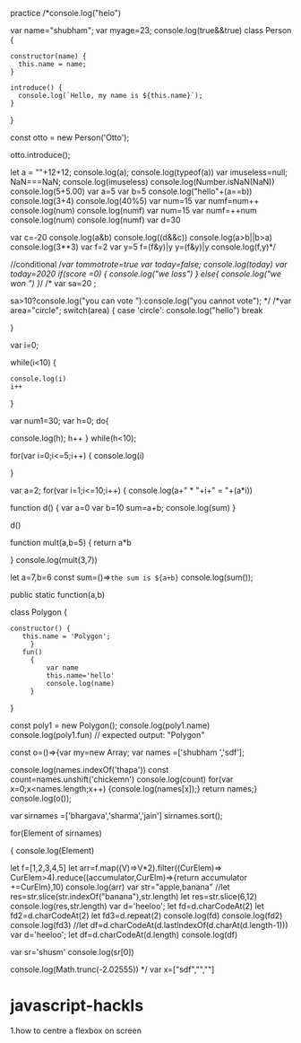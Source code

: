 practice
    /*console.log("helo")

var name="shubham";
var myage=23;
console.log(true&&true)
class Person {

    constructor(name) {
      this.name = name;
    }
  
    introduce() {
      console.log(`Hello, my name is ${this.name}`);
    }
  
  }
  
  const otto = new Person('Otto');
  
  otto.introduce();

let a = ""+12+12;
console.log(a);
console.log(typeof(a))
var imuseless=null;
NaN===NaN;
console.log(imuseless)
console.log(Number.isNaN(NaN))
console.log(5+5.00)
var a=5
var b=5
console.log("hello"+(a==b))
console.log(3+4)
console.log(40%5)
var  num=15
var numf=num++
console.log(num)
console.log(numf)
var  num=15
var numf=++num
console.log(num)
console.log(numf)
var d=30

var c=-20
console.log(a&b)
console.log((d&&c))
console.log(a>b||b>a)
console.log(3**3)
var f=2
var y=5
f=(f&y)|y
y=(f&y)|y
console.log(f,y)*/



//conditional 
/*var tommotrote=true
var today=false;
console.log(today)
var today=2020
if(score =0)
{
    console.log("we loss")
}
else{
    console.log("we won ")
}*/
/*
var sa=20
;

sa>10?console.log("you can vote "):console.log("you cannot vote");
*/
/*var area="circle";
switch(area)
{
case 'circle':
    console.log("hello")
    break


}


var i=0;

while(i<10)
{

    console.log(i)
    i++
}

var num1=30;
var h=0;
do{
 
 console.log(h);
h++
}
while(h<10);


for(var i=0;i<=5;i++)
{
console.log(i)

}

var a=2;
for(var i=1;i<=10;i++)
{
console.log(a+" * "+i+" = "+(a*i))


function d()
{
var a=0
var b=10
sum=a+b;
console.log(sum)
}

d()

function  mult(a,b=5)
{
return a*b

}
console.log(mult(3,7)) 

let a=7,b=6
 const sum=()=>`the sum is ${a+b}`
 console.log(sum());

 public static function(a,b)

class Polygon {

    constructor() {
       this.name = 'Polygon';
         }
       fun()
         {
             var name
             this.name='hello'
             console.log(name)
         }
  }
  
  
  const poly1 = new Polygon();
console.log(poly1.name)
console.log(poly1.fun)
  // expected output: "Polygon"
  

  
  const o=()=>{var my=new Array;
    var names =['shubham ','sdf'];
    

console.log(names.indexOf('thapa'))
const count=names.unshift('chickemn')
console.log(count)
  for(var x=0;x<names.length;x++)
  {console.log(names[x]);}
return names;}
console.log(o());

var  sirnames =['bhargava','sharma','jain']
sirnames.sort();

for(Element of sirnames)

    
{
console.log(Element)



let f=[1,2,3,4,5]
let arr=f.map((V)=>V*2).filter((CurElem)=> CurElem>4).reduce((accumulator,CurElm)=>{return accumulator +=CurElm},10)
console.log(arr)
var str="apple,banana"
//let res=str.slice(str.indexOf("banana"),str.length)
let res=str.slice(6,12)
console.log(res,str.length)
var d='heeloo';
let fd=d.charCodeAt(2)
let fd2=d.charCodeAt(2)
let fd3=d.repeat(2)
console.log(fd)
console.log(fd2)
console.log(fd3)
//let df=d.charCodeAt(d.lastIndexOf(d.charAt(d.length-1)))
var d='heeloo';
let df=d.charCodeAt(d.length)
console.log(df)

var sr='shusm'
console.log(sr[0])

console.log(Math.trunc(-2.02555))
*/
var x=["sdf","",""]
# javascript-hackls
1.how to centre a flexbox on screen
<html lang="en">
<head>
    <meta charset="UTF-8">
    <meta http-equiv="X-UA-Compatible" content="IE=edge">
    <meta name="viewport" content="width=device-width, initial-scale=1.0">
    <title>Document</title>
    <style>
   #contain{
       display: flex;
       column-gap: 2px;
       justify-content: center;
       align-items: center;
       overflow: hidden;
       position: absolute;
       width: 100%;
       height: 100%;
   }

    </style>
</head>
<body>
    <div id="contain">///shortcut to create this div is (div>div+div)
      <div>hello</div>
        <div>hello</div>
    </div>
</body>
</html>
/************************************************************/
#2.add class dynamically in html using css and javascript

<html lang="en">
<head>
    <meta charset="UTF-8">
    <meta http-equiv="X-UA-Compatible" content="IE=edge">
    <meta name="viewport" content="width=device-width, initial-scale=1.0">
    <title>Document</title>
    <link rel="stylesheet" href="app.css" >
</head>
<body>
    <p style="text-align: center;">hello</p>
    <h1 id="fd" style="text-align: center;">hello</h1>

    <button id="buttons" onclick="changecolor()"  style="margin:0 auto; display:block; width: 100px;"(to convert button into block and resize and reposition it)>click here</button>
    <script>
        changecolor=()=>{
 if(document.getElementById('fd').innerHTML=="welcome")
 { 
    document.getElementById('fd').innerHTML="hello"
    const btn=document.getElementById("buttons")
    btn.addEventListener('click',()=>{
        btn.style.backgroundColor="red"
        btn.style.color="yellow" })
    
        const x=document.getElementsByClassName("ew")
        for(let i = 0; i < x.length; i++){
            x[i].classList.remove('zy');//added zy class dynamically from css//
            console.log(x[i]);
        }
    }
else
   {
    document.getElementById('fd').innerHTML="welcome"
    const btn=document.getElementById("buttons")
   btn.addEventListener('click',()=>{
       btn.style.backgroundColor="white"
       btn.style.color="black"
   })
   const x=document.getElementsByClassName("ew")
   console.log(x);
   
   for(let i = 0; i < x.length; i++){
       x[i].classList.add('zy');
       console.log(x[i]);
   }

        }}


    </script>
    <div>

<div class="fddr">
<div class="ew">hello</div>
<div class="ew">hello 2</div>
<div class="ew">hello3</div>
<div class="ew">hello4</div>
<div class="ew">hello</div>
<div class="ew">hello</div>
<div class="ew">hello</div>
<div class="ew">hello</div>
</div>
</body>
</body>
</html>

  app.css contents
  
  body
{  background-image: url('https://source.unsplash.com/random');
    background-position: center;
    background-repeat: no-repeat;
    background-size: cover;
}
.fddr{
    display: flex;
    height: 200px;
    align-items: center;
    justify-content: center;
    justify-items: center;

}
.ew{
   
  background-color:grey;
  width: 100px;
  margin: 10px;
  text-align: center;
  line-height: 75px;
  flex-grow: 1;
  width: calc(100% * (1/4) - 10px - 1px);
  width: calc(100% * (1/4) - 10px - 1px);
  color:"red";
  
}
.zy{
    font-size: 30px;
    color: red;
}
  /**********************************************************/
  <html lang="en">
<head>
    <meta charset="UTF-8">
    <meta http-equiv="X-UA-Compatible" content="IE=edge">
    <meta name="viewport" content="width=device-width, initial-scale=1.0">
    <title>Document</title>
</head>
<body>
    <div class="main">
        <div>
            <p id="showmy"></p>
            <br>
            <button id="btn" onmouseover="fun()" onmouseout="fun2()">click here</button>
            <button id="btn1" >increasesize</button>
        </div>
</div>
    <script>
        const myname=document.querySelector('#showmy')
        const btn=document.getElementById('btn')
           const fun=()=>{   
         btn.style.fontSize='40px'
    };
    const fun2=()=>{   
        btn.style.fontSize='12px'
   };
    const showmyname=()=>{
myname.innerHTML="loading"
 setTimeout(()=>{
     myname.innerHTML="shubham"
 },2000)

        }
        btn.addEventListener('click',showmyname)
    </script>
    <style>
        #btn1:hover{
font-size: 80px;

        }
    </style>
</body>
</html>
  
  
  /*********************************/
 

